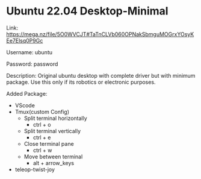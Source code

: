 # Ubuntu 22.04 Desktop-Minimal
Link: https://mega.nz/file/5O0WVCJT#TaTnCLVb060OPNakSbmguMOGrxYOsyKEe7Elsq0P9Gc

Username: ubuntu

Password: password

Description: Original ubuntu desktop with complete driver but with minimum package. Use this only if its robotics or electronic purposes.

Added Package: 
* VScode 
* Tmux(custom Config)
    * Split terminal horizontally
        * ctrl + o
    * Split terminal vertically
        * ctrl + e
    * Close terminal pane
        * ctrl + w
    * Move between terminal
        * alt + arrow_keys
* teleop-twist-joy
